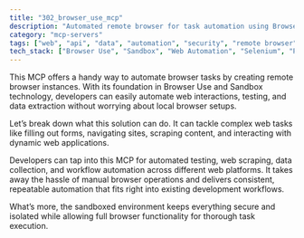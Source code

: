 ```yaml
---
title: "302_browser_use_mcp"
description: "Automated remote browser for task automation using Browser Use and Sandbox technology"
category: "mcp-servers"
tags: ["web", "api", "data", "automation", "security", "remote browser", "testing", "data extraction"]
tech_stack: ["Browser Use", "Sandbox", "Web Automation", "Selenium", "Playwright", "dynamic web applications"]
---
```


This MCP offers a handy way to automate browser tasks by creating remote browser instances. With its foundation in Browser Use and Sandbox technology, developers can easily automate web interactions, testing, and data extraction without worrying about local browser setups.

Let’s break down what this solution can do. It can tackle complex web tasks like filling out forms, navigating sites, scraping content, and interacting with dynamic web applications.

Developers can tap into this MCP for automated testing, web scraping, data collection, and workflow automation across different web platforms. It takes away the hassle of manual browser operations and delivers consistent, repeatable automation that fits right into existing development workflows.

What’s more, the sandboxed environment keeps everything secure and isolated while allowing full browser functionality for thorough task execution.